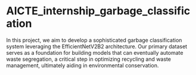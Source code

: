 # AICTE_internship_garbage_classification
In this project, we aim to develop a sophisticated garbage classification system leveraging the EfficientNetV2B2 architecture. Our primary dataset serves as a foundation for building models that can eventually automate waste segregation, a critical step in optimizing recycling and waste management, ultimately aiding in environmental conservation.
